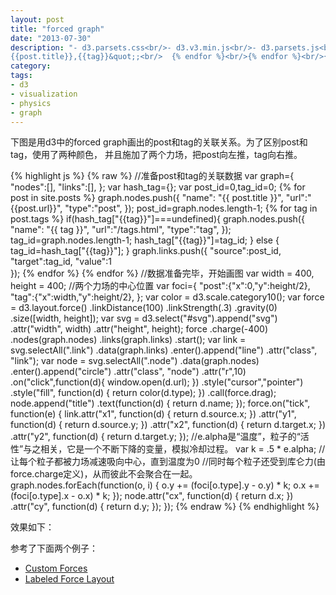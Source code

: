 ```yaml
---
layout: post
title: "forced graph"
date: "2013-07-30"
description: "- d3.parsets.css<br/>- d3.v3.min.js<br/>- d3.parsets.js<br/>{% highlight text %}<br/>{{ page.title }},d3<br/>{{ page.title }},visualization<br/>{% endhighlight %}<br/>{% highlight javascript %}<br/>{%raw%}<br/>var csv=&quot;post,tag&quot;;<br/>{% for post in site.posts %}<br/>	{% for tag in post.tags %}<br/>		csv+=&quot;
{{post.title}},{{tag}}&quot;;<br/>	{% endfor %}<br/>{% endfor %}<br/>{%endraw%}<br/>{% endhighlight %}<br/>{% highlight javascript %}<br/>var chart = d3.parsets()<br/>	  .tension(0.8)<br/>	  .width(&quot;800&quot;)<br/>	  .height(&quot;480&quot;)<br/>      .dimensions([&quot;tag&quot;,&quot;post&quot;]);<br/>var vis = d3.select(&quot;#vis&quot;).append(&quot;svg&quot;)<br/>    .attr(&quot;width&quot;, chart.width())<br/>    .attr(&quot;height&quot;, chart.height());<br/>var parsed_csv=d3.csv.parse(csv);<br/>vis.datum(parsed_csv).call(chart);<br/>{% endhighlight %}<br/>{% highlight javascript %}<br/>{%raw%}<br/>var posts={};<br/>{% for post in site.posts %}<br/>	posts[&quot;{{post.title}}&quot;]={<br/>		&quot;url&quot;:&quot;{{post.url}}&quot;,<br/>	};<br/>{% endfor %}<br/>vis.selectAll(&quot;.category text&quot;).on(&quot;click&quot;,function(d){<br/>	if(!"
category:
tags:
- d3
- visualization
- physics
- graph
---
```

下图是用d3中的forced graph画出的post和tag的关联关系。为了区别post和tag，使用了两种颜色，
并且施加了两个力场，把post向左推，tag向右推。

{% highlight js %}
{% raw %}
//准备post和tag的关联数据
var graph={
    "nodes":[],
    "links":[],
};
var hash_tag={};
var post_id=0,tag_id=0;
{% for post in site.posts %}
    graph.nodes.push({
        "name": "{{ post.title }}",
        "url":"{{post.url}}",
        "type":"post", 
    });
    post_id=graph.nodes.length-1;
    {% for tag in post.tags %}
        if(hash_tag["{{tag}}"]===undefined){
            graph.nodes.push({
                "name": "{{ tag }}",
                "url":"/tags.html",
                "type":"tag",
            });
            tag_id=graph.nodes.length-1;
            hash_tag["{{tag}}"]=tag_id;
        } else {
            tag_id=hash_tag["{{tag}}"];
        }
        graph.links.push({
            "source":post_id,
            "target":tag_id,
            "value":1    
        });
    {% endfor %}
{% endfor %}
//数据准备完毕，开始画图
var width = 400,
height = 400;
//两个力场的中心位置
var foci={
    "post":{"x":0,"y":height/2},
    "tag":{"x":width,"y":height/2},
};
var color = d3.scale.category10();
var force = d3.layout.force()
    .linkDistance(100)
    .linkStrength(.3)
    .gravity(0)
.size([width, height]);
var svg = d3.select("#svg").append("svg")
    .attr("width", width)
    .attr("height", height);
force
    .charge(-400)
    .nodes(graph.nodes)
    .links(graph.links)
    .start();
var link = svg.selectAll(".link")
    .data(graph.links)
    .enter().append("line")
    .attr("class", "link");
var node = svg.selectAll(".node")
    .data(graph.nodes)
    .enter().append("circle")
    .attr("class", "node")
    .attr("r",10)
    .on("click",function(d){
        window.open(d.url);
    })
    .style("cursor","pointer")
    .style("fill", function(d) { return color(d.type); })
    .call(force.drag);
node.append("title")
    .text(function(d) { return d.name; });
force.on("tick", function(e) {
    link.attr("x1", function(d) { return d.source.x; })
        .attr("y1", function(d) { return d.source.y; })
        .attr("x2", function(d) { return d.target.x; })
        .attr("y2", function(d) { return d.target.y; });
    //e.alpha是“温度”，粒子的“活性”与之相关，它是一个不断下降的变量，模拟冷却过程。
    var k = .5 * e.alpha;
    //让每个粒子都被力场减速吸向中心，直到温度为0
    //同时每个粒子还受到库仑力(由force.charge定义)，从而彼此不会聚合在一起。
    graph.nodes.forEach(function(o, i) {
        o.y += (foci[o.type].y - o.y) * k;
        o.x += (foci[o.type].x - o.x) * k;
    });
    node.attr("cx", function(d) { return d.x; })
        .attr("cy", function(d) { return d.y; });
});
{% endraw %}
{% endhighlight %}

效果如下：

<div id="svg"></div>
<script type="text/javascript" src="/javascripts/d3.v3.min.js"></script>
<script type="text/javascript" src="/javascripts/forced-graph.js"></script>

参考了下面两个例子：

- [Custom Forces](http://bl.ocks.org/mbostock/1021841)
- [Labeled Force Layout](http://bl.ocks.org/mbostock/950642)